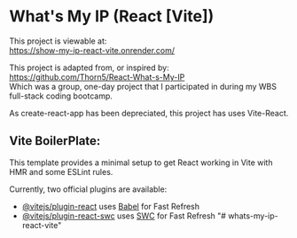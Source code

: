 # What's My IP (React [Vite])

This project is viewable at: \
https://show-my-ip-react-vite.onrender.com/ 

This project is adapted from, or inspired by: \
https://github.com/Thorn5/React-What-s-My-IP \
Which was a group, one-day project that I participated in during my WBS full-stack coding bootcamp. 

As create-react-app has been depreciated, this project has uses Vite-React. 

## Vite BoilerPlate:
This template provides a minimal setup to get React working in Vite with HMR and some ESLint rules.

Currently, two official plugins are available:

- [@vitejs/plugin-react](https://github.com/vitejs/vite-plugin-react/blob/main/packages/plugin-react/README.md) uses [Babel](https://babeljs.io/) for Fast Refresh
- [@vitejs/plugin-react-swc](https://github.com/vitejs/vite-plugin-react-swc) uses [SWC](https://swc.rs/) for Fast Refresh
"# whats-my-ip-react-vite" 
